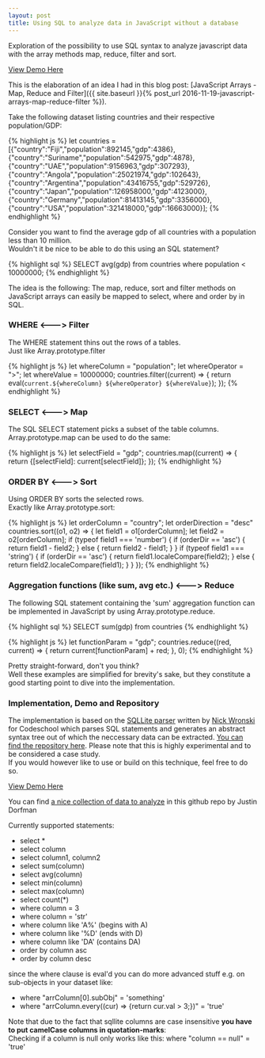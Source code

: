 ```yaml
---
layout: post
title: Using SQL to analyze data in JavaScript without a database
---
```


<div class="message">
  Exploration of the possibility to use SQL syntax to analyze javascript data with the array methods map, reduce, filter and sort.
</div>

[View Demo Here](https://s3.eu-central-1.amazonaws.com/coded-aesthetics/demos/javascript-sql-data-analysis/index.html)

This is the elaboration of an idea I had in this blog post: 
[JavaScript Arrays - Map, Reduce and Filter]({{ site.baseurl }}{% post_url 2016-11-19-javascript-arrays-map-reduce-filter %}).

Take the following dataset listing countries and their respective population/GDP: 

{% highlight js %}
  let countries =
    [{"country":"Fiji","population":892145,"gdp":4386}, 
     {"country":"Suriname","population":542975,"gdp":4878},
     {"country":"UAE","population":9156963,"gdp":307293},
     {"country":"Angola","population":25021974,"gdp":102643},
     {"country":"Argentina","population":43416755,"gdp":529726},
     {"country":"Japan","population":126958000,"gdp":4123000},
     {"country":"Germany","population":81413145,"gdp":3356000},
     {"country":"USA","population":321418000,"gdp":16663000}];
{% endhighlight %}

Consider you want to find the average gdp of all countries with a population less than 10 million.   
Wouldn't it be nice to be able to do this using an SQL statement?

{% highlight sql %}
  SELECT avg(gdp) from countries where population < 10000000;
{% endhighlight %}

The idea is the following:
The map, reduce, sort and filter methods on JavaScript arrays can easily be mapped to select, where and order by in SQL.   

### WHERE <---> Filter

The WHERE statement thins out the rows of a tables.  
Just like Array.prototype.filter

{% highlight js %}
  let whereColumn = "population";
  let whereOperator = ">";
  let whereValue = 10000000;
  countries.filter((current) => {
    return eval(`current.${whereColumn} ${whereOperator} ${whereValue}`);
  });
{% endhighlight %}

### SELECT <---> Map

The SQL SELECT statement picks a subset of the table columns.   
Array.prototype.map can be used to do the same:

{% highlight js %}
  let selectField = "gdp";
  countries.map((current) => {
    return {[selectField]: current[selectField]};
  });
{% endhighlight %}

### ORDER BY <---> Sort

Using ORDER BY sorts the selected rows.   
Exactly like Array.prototype.sort:

{% highlight js %}
  let orderColumn = "country";
  let orderDirection = "desc"
  countries.sort((o1, o2) => {
    let field1 = o1[orderColumn];
    let field2 = o2[orderColumn];
    if (typeof field1 === 'number') {
      if (orderDir == 'asc') {
        return field1 - field2;
      } else {
        return field2 - field1;
      }
    }
    if (typeof field1 === 'string') {
      if (orderDir == 'asc') {
        return field1.localeCompare(field2);
      } else {
        return field2.localeCompare(field1);
      }
    }
  });
{% endhighlight %}

### Aggregation functions (like sum, avg etc.) <---> Reduce

The following SQL statement containing the 'sum' aggregation function can be implemented in JavaScript by using Array.prototype.reduce.

{% highlight sql %}
  SELECT sum(gdp) from countries
{% endhighlight %}

{% highlight js %}
  let functionParam = "gdp";
  countries.reduce((red, current) => {
    return current[functionParam] + red; 
  }, 0);
{% endhighlight %}

Pretty straight-forward, don't you think?   
Well these examples are simplified for brevity's sake, but they constitute a good starting point to dive into the implementation.  

### Implementation, Demo and Repository 

The implementation is based on the [SQLLite parser](http://codeschool.github.io/sqlite-parser/demo/) written by [Nick Wronski](https://github.com/nwronski) for Codeschool which parses SQL statements and generates an abstract syntax tree out of which the neccessary data can be extracted.
[You can find the repository here](https://github.com/coded-aesthetics/javascript-sql-data-analysis). 
Please note that this is highly experimental and to be considered a case study.    
If you would however like to use or build on this technique, feel free to do so.  

[View Demo Here](https://s3.eu-central-1.amazonaws.com/coded-aesthetics/demos/javascript-sql-data-analysis/index.html)

You can find [a nice collection of data to analyze](https://github.com/jdorfman/awesome-json-datasets) in this github repo by Justin Dorfman

Currently supported statements:
- select *  
- select column  
- select column1, column2  
- select sum(column)  
- select avg(column)  
- select min(column)  
- select max(column)  
- select count(*)  
- where column = 3
- where column = 'str'
- where column like 'A%' (begins with A)  
- where column like '%D' (ends with D)  
- where column like 'DA' (contains DA)  
- order by column asc  
- order by column desc  
  
since the where clause is eval'd you can do more advanced stuff e.g. on sub-objects in your dataset like:  
- where "arrColumn[0].subObj" = 'something'
- where "arrColumn.every((cur) => {return cur.val > 3;})" = 'true'

Note that due to the fact that sqllite columns are case insensitive **you have to put camelCase columns in quotation-marks**:  
Checking if a column is null only works like this: where "column == null" = 'true'

  
